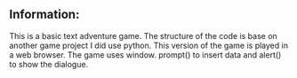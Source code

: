 ## Information:
This is a basic text adventure game. The structure of the code is base on another game project I did use python. This version of the game is played in a web browser. The game uses window. prompt() to insert data and alert() to show the dialogue.